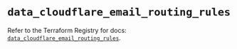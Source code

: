 # `data_cloudflare_email_routing_rules`

Refer to the Terraform Registry for docs: [`data_cloudflare_email_routing_rules`](https://registry.terraform.io/providers/cloudflare/cloudflare/5.7.1/docs/data-sources/email_routing_rules).
